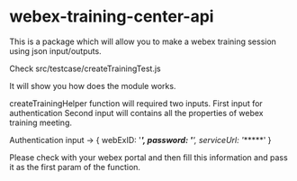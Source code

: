 # webex-training-center-api

This is a package which will allow you to make a webex training session using json input/outputs.


Check src/testcase/createTrainingTest.js 

It will show you how does the module works.

createTrainingHelper function will required two inputs.
First input for authentication
Second input will contains all the properties of webex training meeting.

Authentication input -> {
  webExID: '*****',
  password: '******',
  serviceUrl: '******'
}

Please check with your webex portal and then fill this information and pass it as the first param of the function.
